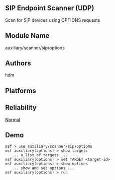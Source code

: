 ## SIP Endpoint Scanner (UDP)

Scan for SIP devices using OPTIONS requests


## Module Name
auxiliary/scanner/sip/options

## Authors
hdm





## Platforms


## Reliability
[Normal](https://github.com/rapid7/metasploit-framework/wiki/Exploit-Ranking)

## Demo

```
msf > use auxiliary/scanner/sip/options
msf auxiliary(options) > show targets
   ... a list of targets ...
msf auxiliary(options) > set TARGET <target-id>
msf auxiliary(options) > show options
   ... show and set options ...
msf auxiliary(options) > run
```
    
    